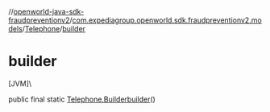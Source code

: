 //[openworld-java-sdk-fraudpreventionv2](../../../index.md)/[com.expediagroup.openworld.sdk.fraudpreventionv2.models](../index.md)/[Telephone](index.md)/[builder](builder.md)

# builder

[JVM]\

public final static [Telephone.Builder](-builder/index.md)[builder](builder.md)()
